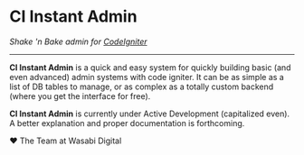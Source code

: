 # CI Instant Admin #
*Shake 'n Bake admin for [CodeIgniter](http://www.codeigniter.com/)*

***

**CI Instant Admin** is a quick and easy system for quickly building basic (and even advanced) admin systems with code igniter. It can be as simple as a list of DB tables to manage, or as complex as a totally custom backend (where you get the interface for free).

**CI Instant Admin** is currently under Active Development (capitalized even). A better explanation and proper documentation is forthcoming.

♥ The Team at Wasabi Digital